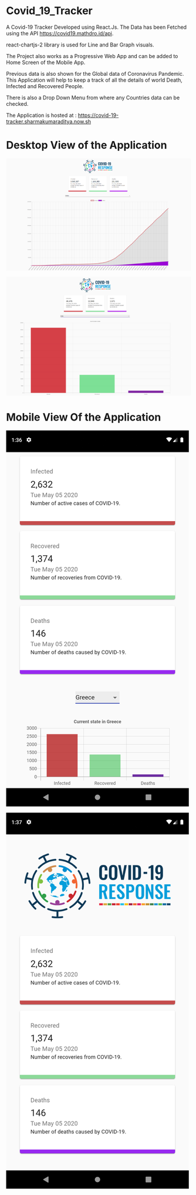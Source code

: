 # Covid_19_Tracker

A Covid-19 Tracker Developed using React.Js. The Data has been Fetched using the API https://covid19.mathdro.id/api. 

react-chartjs-2 library is used for Line and Bar Graph visuals.

The Project also works as a Progressive Web App and can be added to Home Screen of the Mobile App.

Previous data is also shown for the Global data of Coronavirus Pandemic. This Application will help to keep a track of all the details of world Death, Infected and Recovered People.

There is also a Drop Down Menu from where any Countries data can be checked.

The Application is hosted at : https://covid-19-tracker.sharmakumaraditya.now.sh


# Desktop View of the Application

![](src/images/screenshot1.png)


![](src/images/screenshot2.png)


# Mobile View Of the Application

![](src/images/screenshot3.png)


![](src/images/screenshot4.png)
